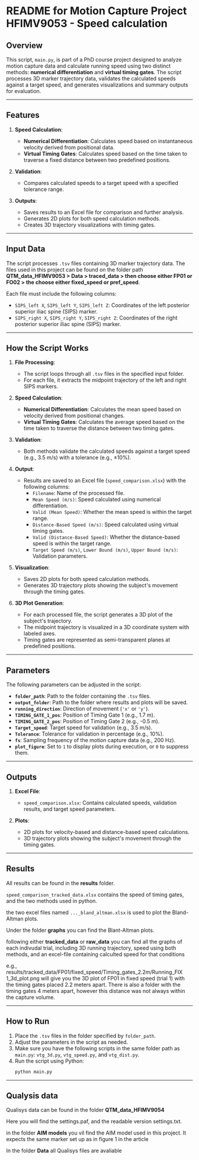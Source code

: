 # README for Motion Capture Project HFIMV9053 - Speed calculation

## Overview

This script, `main.py`, is part of a PhD course project designed to analyze motion capture data and calculate running speed using two distinct methods: **numerical differentiation** and **virtual timing gates**. The script processes 3D marker trajectory data, validates the calculated speeds against a target speed, and generates visualizations and summary outputs for evaluation.

---

## Features

1. **Speed Calculation**:
   - **Numerical Differentiation**: Calculates speed based on instantaneous velocity derived from positional data.
   - **Virtual Timing Gates**: Calculates speed based on the time taken to traverse a fixed distance between two predefined positions.

2. **Validation**:
   - Compares calculated speeds to a target speed with a specified tolerance range.

3. **Outputs**:
   - Saves results to an Excel file for comparison and further analysis.
   - Generates 2D plots for both speed calculation methods.
   - Creates 3D trajectory visualizations with timing gates.

---

## Input Data

The script processes `.tsv` files containing 3D marker trajectory data. The files used in this project can be found on the folder path **QTM_data_HFIMV9053 > Data > traced_data > then choose either FP01 or FO02 > the choose either fixed_speed or pref_speed**. 

Each file must include the following columns:
- `SIPS_left X`, `SIPS_left Y`, `SIPS_left Z`: Coordinates of the left posterior superior iliac spine (SIPS) marker.
- `SIPS_right X`, `SIPS_right Y`, `SIPS_right Z`: Coordinates of the right posterior superior iliac spine (SIPS) marker.

---

## How the Script Works

1. **File Processing**:
   - The script loops through all `.tsv` files in the specified input folder.
   - For each file, it extracts the midpoint trajectory of the left and right SIPS markers.

2. **Speed Calculation**:
   - **Numerical Differentiation**: Calculates the mean speed based on velocity derived from positional changes.
   - **Virtual Timing Gates**: Calculates the average speed based on the time taken to traverse the distance between two timing gates.

3. **Validation**:
   - Both methods validate the calculated speeds against a target speed (e.g., 3.5 m/s) with a tolerance (e.g., ±10%).

4. **Output**:
   - Results are saved to an Excel file (`speed_comparison.xlsx`) with the following columns:
     - `Filename`: Name of the processed file.
     - `Mean Speed (m/s)`: Speed calculated using numerical differentiation.
     - `Valid (Mean Speed)`: Whether the mean speed is within the target range.
     - `Distance-Based Speed (m/s)`: Speed calculated using virtual timing gates.
     - `Valid (Distance-Based Speed)`: Whether the distance-based speed is within the target range.
     - `Target Speed (m/s)`, `Lower Bound (m/s)`, `Upper Bound (m/s)`: Validation parameters.

5. **Visualization**:
   - Saves 2D plots for both speed calculation methods.
   - Generates 3D trajectory plots showing the subject's movement through the timing gates.

6. **3D Plot Generation**:
   - For each processed file, the script generates a 3D plot of the subject's trajectory.
   - The midpoint trajectory is visualized in a 3D coordinate system with labeled axes.
   - Timing gates are represented as semi-transparent planes at predefined positions.

---

## Parameters

The following parameters can be adjusted in the script:

- **`folder_path`**: Path to the folder containing the `.tsv` files.
- **`output_folder`**: Path to the folder where results and plots will be saved.
- **`running_direction`**: Direction of movement (`'x'` or `'y'`).
- **`TIMING_GATE_1_pos`**: Position of Timing Gate 1 (e.g., 1.7 m).
- **`TIMING_GATE_2_pos`**: Position of Timing Gate 2 (e.g., -0.5 m).
- **`Target_speed`**: Target speed for validation (e.g., 3.5 m/s).
- **`Tolerance`**: Tolerance for validation in percentage (e.g., 10%).
- **`fs`**: Sampling frequency of the motion capture data (e.g., 200 Hz).
- **`plot_figure`**: Set to `1` to display plots during execution, or `0` to suppress them.

---

## Outputs

1. **Excel File**:
   - `speed_comparison.xlsx`: Contains calculated speeds, validation results, and target speed parameters.

2. **Plots**:
   - 2D plots for velocity-based and distance-based speed calculations.
   - 3D trajectory plots showing the subject's movement through the timing gates.

---

## Results 

All results can be found in the **results** folder. 

`speed_comparison_tracked_data.xlsx` contains the speed of timing gates, and the two methods used in python.

the two excel files named `..._bland_altman.xlsx` is used to plot the Bland-Altman plots. 

Under the folder **graphs** you can find the Blant-Altman plots. 

following either **tracked_data** or **raw_data** you can find all the graphs of each indivudal trial, including 3D running trajectory, speed using both methods, and an excel-file containing calculted speed for that conditions

e.g., results/tracked_data/FP01/fixed_speed/Timing_gates_2.2m/Running_FIX 1_3d_plot.png will give you the 3D plot of FP01 in fixed speed (trial 1) with the timing gates placed 2.2 meters apart. There is also a folder with the timing gates 4 meters apart, however this distance was not always within the capture volume.  

---

## How to Run

1. Place the `.tsv` files in the folder specified by `folder_path`.
2. Adjust the parameters in the script as needed.
3. Make sure you have the following scripts in the same folder path as `main.py`:
   `vtg_3d.py`, `vtg_speed.py`, and `vtg_dist.py`. 
4. Run the script using Python:
   ```bash
   python main.py

---

## Qualysis data

Qualisys data can be found in the folder **QTM_data_HFIMV9054** 

Here you will find the settings.paf, and the readable version settings.txt. 

in the folder **AIM models** you vil find the AIM model used in this project. It expects the same marker set up as in figure 1 in the article 

In the folder **Data** all Qualisys files are avaliable  

